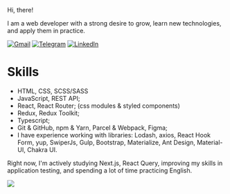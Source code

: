 Hi, there!

I am a web developer with a strong desire to grow, learn new technologies, and apply them in practice.

[![Gmail](https://img.shields.io/badge/Gmail-D14836?style=for-the-badge&logo=gmail&logoColor=white)](yauheni.vial@gmail.com)
[![Telegram](https://img.shields.io/badge/Telegram-2CA5E0?style=for-the-badge&logo=telegram&logoColor=white)](https://t.me/Jkwal)
[![LinkedIn](https://img.shields.io/badge/linkedin-%230077B5.svg?style=for-the-badge&logo=linkedin&logoColor=white)](https://linkedin.com/in/https://www.linkedin.com/in/yauheny-vial/) 


# Skills
- HTML, CSS, SCSS/SASS
- JavaScript, REST API;
- React, React Router; (css modules & styled components)
- Redux, Redux Toolkit;
- Typescript;
- Git & GitHub, npm & Yarn, Parcel & Webpack, Figma;
- I have experience working with libraries: Lodash, axios, React Hook Form, yup, SwiperJs, Gulp, Bootstrap, Materialize, Ant Design, Material-UI, Chakra UI.

Right now, I'm actively studying Next.js, React Query, improving my skills in application testing, and spending a lot of time practicing English.

![](https://github-readme-stats.vercel.app/api/top-langs/?username=Jkwal&theme=react&hide_border=false&include_all_commits=false&count_private=false&layout=compact)
